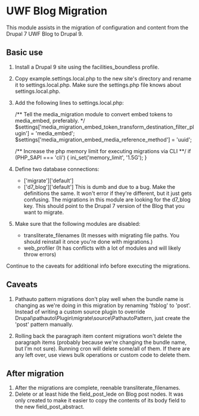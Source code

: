 UWF Blog Migration
==================

This module assists in the migration of configuration and content from the
Drupal 7 UWF Blog to Drupal 9.

Basic use
---------

1) Install a Drupal 9 site using the facilities_boundless profile.

2) Copy example.settings.local.php to the new site's directory and rename it to
   settings.local.php. Make sure the settings.php file knows about
   settings.local.php.

3) Add the following lines to settings.local.php:

    /** Tell the media_migration module to convert embed tokens to media_embed, preferably. */
    $settings['media_migration_embed_token_transform_destination_filter_plugin'] =
    'media_embed';
    $settings['media_migration_embed_media_reference_method'] = 'uuid';

    /** Increase the php memory limit for executing migrations via CLI **/
    if (PHP_SAPI === 'cli') {
      ini_set('memory_limit', '1.5G');
    }

4) Define two database connections:
   - ['migrate']['default']
   - ['d7_blog']['default']
   This is dumb and due to a bug. Make the definitions the same. It won't error
   if they're different, but it just gets confusing. The migrations in this
   module are looking for the d7_blog key. This should point to the Drupal 7
   version of the Blog that you want to migrate.

5) Make sure that the following modules are disabled:
   - transliterate_filenames (It messes with migrating file paths. You should
     reinstall it once you're done with migrations.)
   - web_profiler (It has conflicts with a lot of modules and will likely throw
     errors)

Continue to the caveats for additional info before executing the migrations.


Caveats
-------

1) Pathauto pattern migrations don't play well when the bundle name is changing
   as we're doing in this migration by renaming 'fsblog' to 'post'. Instead of
   writing a custom source plugin to override
   Drupal\pathauto\Plugin\migrate\source\PathautoPattern, just create the 'post'
   pattern manually.

2) Rolling back the paragraph item content migrations won't delete the paragraph
   items (probably because we're changing the bundle name, but I'm not sure).
   Running cron will delete some/all of them. If there are any left over, use
   views bulk operations or custom code to delete them.


After migration
---------------

1) After the migrations are complete, reenable transliterate_filenames.
2) Delete or at least hide the field_post_lede on Blog post nodes. It was only
   created to make it easier to copy the contents of its body field to the new
   field_post_abstract.

